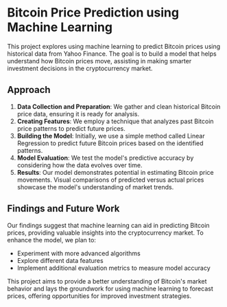 # Bitcoin Price Prediction using Machine Learning

This project explores using machine learning to predict Bitcoin prices using historical data from Yahoo Finance. The goal is to build a model that helps understand how Bitcoin prices move, assisting in making smarter investment decisions in the cryptocurrency market.

## Approach

1. **Data Collection and Preparation**: We gather and clean historical Bitcoin price data, ensuring it is ready for analysis.
2. **Creating Features**: We employ a technique that analyzes past Bitcoin price patterns to predict future prices.
3. **Building the Model**: Initially, we use a simple method called Linear Regression to predict future Bitcoin prices based on the identified patterns.
4. **Model Evaluation**: We test the model's predictive accuracy by considering how the data evolves over time.
5. **Results**: Our model demonstrates potential in estimating Bitcoin price movements. Visual comparisons of predicted versus actual prices showcase the model's understanding of market trends.

## Findings and Future Work

Our findings suggest that machine learning can aid in predicting Bitcoin prices, providing valuable insights into the cryptocurrency market. To enhance the model, we plan to:

- Experiment with more advanced algorithms
- Explore different data features
- Implement additional evaluation metrics to measure model accuracy

This project aims to provide a better understanding of Bitcoin's market behavior and lays the groundwork for using machine learning to forecast prices, offering opportunities for improved investment strategies.
